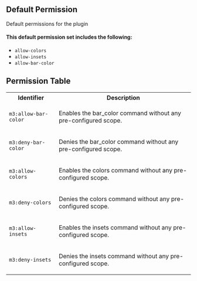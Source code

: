 ## Default Permission

Default permissions for the plugin

#### This default permission set includes the following:

- `allow-colors`
- `allow-insets`
- `allow-bar-color`

## Permission Table

<table>
<tr>
<th>Identifier</th>
<th>Description</th>
</tr>


<tr>
<td>

`m3:allow-bar-color`

</td>
<td>

Enables the bar_color command without any pre-configured scope.

</td>
</tr>

<tr>
<td>

`m3:deny-bar-color`

</td>
<td>

Denies the bar_color command without any pre-configured scope.

</td>
</tr>

<tr>
<td>

`m3:allow-colors`

</td>
<td>

Enables the colors command without any pre-configured scope.

</td>
</tr>

<tr>
<td>

`m3:deny-colors`

</td>
<td>

Denies the colors command without any pre-configured scope.

</td>
</tr>

<tr>
<td>

`m3:allow-insets`

</td>
<td>

Enables the insets command without any pre-configured scope.

</td>
</tr>

<tr>
<td>

`m3:deny-insets`

</td>
<td>

Denies the insets command without any pre-configured scope.

</td>
</tr>
</table>
